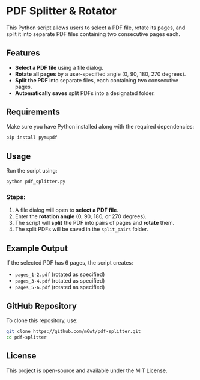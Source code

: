 # PDF Splitter & Rotator

This Python script allows users to select a PDF file, rotate its pages, and split it into separate PDF files containing two consecutive pages each.

## Features
- **Select a PDF file** using a file dialog.
- **Rotate all pages** by a user-specified angle (0, 90, 180, 270 degrees).
- **Split the PDF** into separate files, each containing two consecutive pages.
- **Automatically saves** split PDFs into a designated folder.

## Requirements
Make sure you have Python installed along with the required dependencies:

```bash
pip install pymupdf
```

## Usage
Run the script using:

```bash
python pdf_splitter.py
```

### Steps:
1. A file dialog will open to **select a PDF file**.
2. Enter the **rotation angle** (0, 90, 180, or 270 degrees).
3. The script will **split** the PDF into pairs of pages and **rotate** them.
4. The split PDFs will be saved in the `split_pairs` folder.

## Example Output
If the selected PDF has 6 pages, the script creates:
- `pages_1-2.pdf` (rotated as specified)
- `pages_3-4.pdf` (rotated as specified)
- `pages_5-6.pdf` (rotated as specified)

## GitHub Repository
To clone this repository, use:

```bash
git clone https://github.com/m6wt/pdf-splitter.git
cd pdf-splitter
```

## License
This project is open-source and available under the MIT License.
